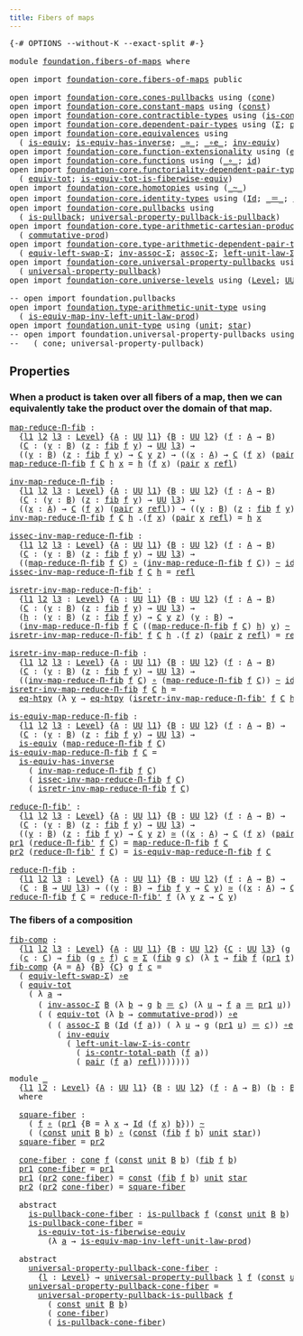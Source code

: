 ```yaml
---
title: Fibers of maps
---
```


<pre class="Agda"><a id="40" class="Symbol">{-#</a> <a id="44" class="Keyword">OPTIONS</a> <a id="52" class="Pragma">--without-K</a> <a id="64" class="Pragma">--exact-split</a> <a id="78" class="Symbol">#-}</a>

<a id="83" class="Keyword">module</a> <a id="90" href="foundation.fibers-of-maps.html" class="Module">foundation.fibers-of-maps</a> <a id="116" class="Keyword">where</a>

<a id="123" class="Keyword">open</a> <a id="128" class="Keyword">import</a> <a id="135" href="foundation-core.fibers-of-maps.html" class="Module">foundation-core.fibers-of-maps</a> <a id="166" class="Keyword">public</a>

<a id="174" class="Keyword">open</a> <a id="179" class="Keyword">import</a> <a id="186" href="foundation-core.cones-pullbacks.html" class="Module">foundation-core.cones-pullbacks</a> <a id="218" class="Keyword">using</a> <a id="224" class="Symbol">(</a><a id="225" href="foundation-core.cones-pullbacks.html#1379" class="Function">cone</a><a id="229" class="Symbol">)</a>
<a id="231" class="Keyword">open</a> <a id="236" class="Keyword">import</a> <a id="243" href="foundation-core.constant-maps.html" class="Module">foundation-core.constant-maps</a> <a id="273" class="Keyword">using</a> <a id="279" class="Symbol">(</a><a id="280" href="foundation-core.constant-maps.html#216" class="Function">const</a><a id="285" class="Symbol">)</a>
<a id="287" class="Keyword">open</a> <a id="292" class="Keyword">import</a> <a id="299" href="foundation-core.contractible-types.html" class="Module">foundation-core.contractible-types</a> <a id="334" class="Keyword">using</a> <a id="340" class="Symbol">(</a><a id="341" href="foundation-core.contractible-types.html#2046" class="Function">is-contr-total-path</a><a id="360" class="Symbol">)</a>
<a id="362" class="Keyword">open</a> <a id="367" class="Keyword">import</a> <a id="374" href="foundation-core.dependent-pair-types.html" class="Module">foundation-core.dependent-pair-types</a> <a id="411" class="Keyword">using</a> <a id="417" class="Symbol">(</a><a id="418" href="foundation-core.dependent-pair-types.html#515" class="Record">Σ</a><a id="419" class="Symbol">;</a> <a id="421" href="foundation-core.dependent-pair-types.html#588" class="InductiveConstructor">pair</a><a id="425" class="Symbol">;</a> <a id="427" href="foundation-core.dependent-pair-types.html#605" class="Field">pr1</a><a id="430" class="Symbol">;</a> <a id="432" href="foundation-core.dependent-pair-types.html#617" class="Field">pr2</a><a id="435" class="Symbol">)</a>
<a id="437" class="Keyword">open</a> <a id="442" class="Keyword">import</a> <a id="449" href="foundation-core.equivalences.html" class="Module">foundation-core.equivalences</a> <a id="478" class="Keyword">using</a>
  <a id="486" class="Symbol">(</a> <a id="488" href="foundation-core.equivalences.html#1556" class="Function">is-equiv</a><a id="496" class="Symbol">;</a> <a id="498" href="foundation-core.equivalences.html#3013" class="Function">is-equiv-has-inverse</a><a id="518" class="Symbol">;</a> <a id="520" href="foundation-core.equivalences.html#1621" class="Function Operator">_≃_</a><a id="523" class="Symbol">;</a> <a id="525" href="foundation-core.equivalences.html#7869" class="Function Operator">_∘e_</a><a id="529" class="Symbol">;</a> <a id="531" href="foundation-core.equivalences.html#5721" class="Function">inv-equiv</a><a id="540" class="Symbol">)</a>
<a id="542" class="Keyword">open</a> <a id="547" class="Keyword">import</a> <a id="554" href="foundation-core.function-extensionality.html" class="Module">foundation-core.function-extensionality</a> <a id="594" class="Keyword">using</a> <a id="600" class="Symbol">(</a><a id="601" href="foundation-core.function-extensionality.html#1463" class="Function">eq-htpy</a><a id="608" class="Symbol">)</a>
<a id="610" class="Keyword">open</a> <a id="615" class="Keyword">import</a> <a id="622" href="foundation-core.functions.html" class="Module">foundation-core.functions</a> <a id="648" class="Keyword">using</a> <a id="654" class="Symbol">(</a><a id="655" href="foundation-core.functions.html#420" class="Function Operator">_∘_</a><a id="658" class="Symbol">;</a> <a id="660" href="foundation-core.functions.html#322" class="Function">id</a><a id="662" class="Symbol">)</a>
<a id="664" class="Keyword">open</a> <a id="669" class="Keyword">import</a> <a id="676" href="foundation-core.functoriality-dependent-pair-types.html" class="Module">foundation-core.functoriality-dependent-pair-types</a> <a id="727" class="Keyword">using</a>
  <a id="735" class="Symbol">(</a> <a id="737" href="foundation-core.functoriality-dependent-pair-types.html#6817" class="Function">equiv-tot</a><a id="746" class="Symbol">;</a> <a id="748" href="foundation-core.functoriality-dependent-pair-types.html#5882" class="Function">is-equiv-tot-is-fiberwise-equiv</a><a id="779" class="Symbol">)</a>
<a id="781" class="Keyword">open</a> <a id="786" class="Keyword">import</a> <a id="793" href="foundation-core.homotopies.html" class="Module">foundation-core.homotopies</a> <a id="820" class="Keyword">using</a> <a id="826" class="Symbol">(</a><a id="827" href="foundation-core.homotopies.html#627" class="Function Operator">_~_</a><a id="830" class="Symbol">)</a>
<a id="832" class="Keyword">open</a> <a id="837" class="Keyword">import</a> <a id="844" href="foundation-core.identity-types.html" class="Module">foundation-core.identity-types</a> <a id="875" class="Keyword">using</a> <a id="881" class="Symbol">(</a><a id="882" href="foundation-core.identity-types.html#1767" class="Datatype">Id</a><a id="884" class="Symbol">;</a> <a id="886" href="foundation-core.identity-types.html#1865" class="Function Operator">_＝_</a><a id="889" class="Symbol">;</a> <a id="891" href="foundation-core.identity-types.html#1820" class="InductiveConstructor">refl</a><a id="895" class="Symbol">)</a>
<a id="897" class="Keyword">open</a> <a id="902" class="Keyword">import</a> <a id="909" href="foundation-core.pullbacks.html" class="Module">foundation-core.pullbacks</a> <a id="935" class="Keyword">using</a>
  <a id="943" class="Symbol">(</a> <a id="945" href="foundation-core.pullbacks.html#2975" class="Function">is-pullback</a><a id="956" class="Symbol">;</a> <a id="958" href="foundation-core.pullbacks.html#7363" class="Function">universal-property-pullback-is-pullback</a><a id="997" class="Symbol">)</a>
<a id="999" class="Keyword">open</a> <a id="1004" class="Keyword">import</a> <a id="1011" href="foundation-core.type-arithmetic-cartesian-product-types.html" class="Module">foundation-core.type-arithmetic-cartesian-product-types</a> <a id="1067" class="Keyword">using</a>
  <a id="1075" class="Symbol">(</a> <a id="1077" href="foundation-core.type-arithmetic-cartesian-product-types.html#2063" class="Function">commutative-prod</a><a id="1093" class="Symbol">)</a>
<a id="1095" class="Keyword">open</a> <a id="1100" class="Keyword">import</a> <a id="1107" href="foundation-core.type-arithmetic-dependent-pair-types.html" class="Module">foundation-core.type-arithmetic-dependent-pair-types</a> <a id="1160" class="Keyword">using</a>
  <a id="1168" class="Symbol">(</a> <a id="1170" href="foundation-core.type-arithmetic-dependent-pair-types.html#10103" class="Function">equiv-left-swap-Σ</a><a id="1187" class="Symbol">;</a> <a id="1189" href="foundation-core.type-arithmetic-dependent-pair-types.html#5808" class="Function">inv-assoc-Σ</a><a id="1200" class="Symbol">;</a> <a id="1202" href="foundation-core.type-arithmetic-dependent-pair-types.html#5675" class="Function">assoc-Σ</a><a id="1209" class="Symbol">;</a> <a id="1211" href="foundation-core.type-arithmetic-dependent-pair-types.html#3090" class="Function">left-unit-law-Σ-is-contr</a><a id="1235" class="Symbol">)</a>
<a id="1237" class="Keyword">open</a> <a id="1242" class="Keyword">import</a> <a id="1249" href="foundation-core.universal-property-pullbacks.html" class="Module">foundation-core.universal-property-pullbacks</a> <a id="1294" class="Keyword">using</a>
  <a id="1302" class="Symbol">(</a> <a id="1304" href="foundation-core.universal-property-pullbacks.html#687" class="Function">universal-property-pullback</a><a id="1331" class="Symbol">)</a>
<a id="1333" class="Keyword">open</a> <a id="1338" class="Keyword">import</a> <a id="1345" href="foundation-core.universe-levels.html" class="Module">foundation-core.universe-levels</a> <a id="1377" class="Keyword">using</a> <a id="1383" class="Symbol">(</a><a id="1384" href="Agda.Primitive.html#597" class="Postulate">Level</a><a id="1389" class="Symbol">;</a> <a id="1391" href="foundation-core.universe-levels.html#235" class="Primitive">UU</a><a id="1393" class="Symbol">)</a>

<a id="1396" class="Comment">-- open import foundation.pullbacks</a>
<a id="1432" class="Keyword">open</a> <a id="1437" class="Keyword">import</a> <a id="1444" href="foundation.type-arithmetic-unit-type.html" class="Module">foundation.type-arithmetic-unit-type</a> <a id="1481" class="Keyword">using</a>
  <a id="1489" class="Symbol">(</a> <a id="1491" href="foundation.type-arithmetic-unit-type.html#3089" class="Function">is-equiv-map-inv-left-unit-law-prod</a><a id="1526" class="Symbol">)</a>
<a id="1528" class="Keyword">open</a> <a id="1533" class="Keyword">import</a> <a id="1540" href="foundation.unit-type.html" class="Module">foundation.unit-type</a> <a id="1561" class="Keyword">using</a> <a id="1567" class="Symbol">(</a><a id="1568" href="foundation.unit-type.html#1084" class="Datatype">unit</a><a id="1572" class="Symbol">;</a> <a id="1574" href="foundation.unit-type.html#1108" class="InductiveConstructor">star</a><a id="1578" class="Symbol">)</a>
<a id="1580" class="Comment">-- open import foundation.universal-property-pullbacks using</a>
<a id="1641" class="Comment">--   ( cone; universal-property-pullback)</a>
</pre>
## Properties

### When a product is taken over all fibers of a map, then we can equivalently take the product over the domain of that map.

<pre class="Agda"><a id="map-reduce-Π-fib"></a><a id="1837" href="foundation.fibers-of-maps.html#1837" class="Function">map-reduce-Π-fib</a> <a id="1854" class="Symbol">:</a>
  <a id="1858" class="Symbol">{</a><a id="1859" href="foundation.fibers-of-maps.html#1859" class="Bound">l1</a> <a id="1862" href="foundation.fibers-of-maps.html#1862" class="Bound">l2</a> <a id="1865" href="foundation.fibers-of-maps.html#1865" class="Bound">l3</a> <a id="1868" class="Symbol">:</a> <a id="1870" href="Agda.Primitive.html#597" class="Postulate">Level</a><a id="1875" class="Symbol">}</a> <a id="1877" class="Symbol">{</a><a id="1878" href="foundation.fibers-of-maps.html#1878" class="Bound">A</a> <a id="1880" class="Symbol">:</a> <a id="1882" href="foundation-core.universe-levels.html#235" class="Primitive">UU</a> <a id="1885" href="foundation.fibers-of-maps.html#1859" class="Bound">l1</a><a id="1887" class="Symbol">}</a> <a id="1889" class="Symbol">{</a><a id="1890" href="foundation.fibers-of-maps.html#1890" class="Bound">B</a> <a id="1892" class="Symbol">:</a> <a id="1894" href="foundation-core.universe-levels.html#235" class="Primitive">UU</a> <a id="1897" href="foundation.fibers-of-maps.html#1862" class="Bound">l2</a><a id="1899" class="Symbol">}</a> <a id="1901" class="Symbol">(</a><a id="1902" href="foundation.fibers-of-maps.html#1902" class="Bound">f</a> <a id="1904" class="Symbol">:</a> <a id="1906" href="foundation.fibers-of-maps.html#1878" class="Bound">A</a> <a id="1908" class="Symbol">→</a> <a id="1910" href="foundation.fibers-of-maps.html#1890" class="Bound">B</a><a id="1911" class="Symbol">)</a>
  <a id="1915" class="Symbol">(</a><a id="1916" href="foundation.fibers-of-maps.html#1916" class="Bound">C</a> <a id="1918" class="Symbol">:</a> <a id="1920" class="Symbol">(</a><a id="1921" href="foundation.fibers-of-maps.html#1921" class="Bound">y</a> <a id="1923" class="Symbol">:</a> <a id="1925" href="foundation.fibers-of-maps.html#1890" class="Bound">B</a><a id="1926" class="Symbol">)</a> <a id="1928" class="Symbol">(</a><a id="1929" href="foundation.fibers-of-maps.html#1929" class="Bound">z</a> <a id="1931" class="Symbol">:</a> <a id="1933" href="foundation-core.fibers-of-maps.html#942" class="Function">fib</a> <a id="1937" href="foundation.fibers-of-maps.html#1902" class="Bound">f</a> <a id="1939" href="foundation.fibers-of-maps.html#1921" class="Bound">y</a><a id="1940" class="Symbol">)</a> <a id="1942" class="Symbol">→</a> <a id="1944" href="foundation-core.universe-levels.html#235" class="Primitive">UU</a> <a id="1947" href="foundation.fibers-of-maps.html#1865" class="Bound">l3</a><a id="1949" class="Symbol">)</a> <a id="1951" class="Symbol">→</a>
  <a id="1955" class="Symbol">((</a><a id="1957" href="foundation.fibers-of-maps.html#1957" class="Bound">y</a> <a id="1959" class="Symbol">:</a> <a id="1961" href="foundation.fibers-of-maps.html#1890" class="Bound">B</a><a id="1962" class="Symbol">)</a> <a id="1964" class="Symbol">(</a><a id="1965" href="foundation.fibers-of-maps.html#1965" class="Bound">z</a> <a id="1967" class="Symbol">:</a> <a id="1969" href="foundation-core.fibers-of-maps.html#942" class="Function">fib</a> <a id="1973" href="foundation.fibers-of-maps.html#1902" class="Bound">f</a> <a id="1975" href="foundation.fibers-of-maps.html#1957" class="Bound">y</a><a id="1976" class="Symbol">)</a> <a id="1978" class="Symbol">→</a> <a id="1980" href="foundation.fibers-of-maps.html#1916" class="Bound">C</a> <a id="1982" href="foundation.fibers-of-maps.html#1957" class="Bound">y</a> <a id="1984" href="foundation.fibers-of-maps.html#1965" class="Bound">z</a><a id="1985" class="Symbol">)</a> <a id="1987" class="Symbol">→</a> <a id="1989" class="Symbol">((</a><a id="1991" href="foundation.fibers-of-maps.html#1991" class="Bound">x</a> <a id="1993" class="Symbol">:</a> <a id="1995" href="foundation.fibers-of-maps.html#1878" class="Bound">A</a><a id="1996" class="Symbol">)</a> <a id="1998" class="Symbol">→</a> <a id="2000" href="foundation.fibers-of-maps.html#1916" class="Bound">C</a> <a id="2002" class="Symbol">(</a><a id="2003" href="foundation.fibers-of-maps.html#1902" class="Bound">f</a> <a id="2005" href="foundation.fibers-of-maps.html#1991" class="Bound">x</a><a id="2006" class="Symbol">)</a> <a id="2008" class="Symbol">(</a><a id="2009" href="foundation-core.dependent-pair-types.html#588" class="InductiveConstructor">pair</a> <a id="2014" href="foundation.fibers-of-maps.html#1991" class="Bound">x</a> <a id="2016" href="foundation-core.identity-types.html#1820" class="InductiveConstructor">refl</a><a id="2020" class="Symbol">))</a>
<a id="2023" href="foundation.fibers-of-maps.html#1837" class="Function">map-reduce-Π-fib</a> <a id="2040" href="foundation.fibers-of-maps.html#2040" class="Bound">f</a> <a id="2042" href="foundation.fibers-of-maps.html#2042" class="Bound">C</a> <a id="2044" href="foundation.fibers-of-maps.html#2044" class="Bound">h</a> <a id="2046" href="foundation.fibers-of-maps.html#2046" class="Bound">x</a> <a id="2048" class="Symbol">=</a> <a id="2050" href="foundation.fibers-of-maps.html#2044" class="Bound">h</a> <a id="2052" class="Symbol">(</a><a id="2053" href="foundation.fibers-of-maps.html#2040" class="Bound">f</a> <a id="2055" href="foundation.fibers-of-maps.html#2046" class="Bound">x</a><a id="2056" class="Symbol">)</a> <a id="2058" class="Symbol">(</a><a id="2059" href="foundation-core.dependent-pair-types.html#588" class="InductiveConstructor">pair</a> <a id="2064" href="foundation.fibers-of-maps.html#2046" class="Bound">x</a> <a id="2066" href="foundation-core.identity-types.html#1820" class="InductiveConstructor">refl</a><a id="2070" class="Symbol">)</a>

<a id="inv-map-reduce-Π-fib"></a><a id="2073" href="foundation.fibers-of-maps.html#2073" class="Function">inv-map-reduce-Π-fib</a> <a id="2094" class="Symbol">:</a>
  <a id="2098" class="Symbol">{</a><a id="2099" href="foundation.fibers-of-maps.html#2099" class="Bound">l1</a> <a id="2102" href="foundation.fibers-of-maps.html#2102" class="Bound">l2</a> <a id="2105" href="foundation.fibers-of-maps.html#2105" class="Bound">l3</a> <a id="2108" class="Symbol">:</a> <a id="2110" href="Agda.Primitive.html#597" class="Postulate">Level</a><a id="2115" class="Symbol">}</a> <a id="2117" class="Symbol">{</a><a id="2118" href="foundation.fibers-of-maps.html#2118" class="Bound">A</a> <a id="2120" class="Symbol">:</a> <a id="2122" href="foundation-core.universe-levels.html#235" class="Primitive">UU</a> <a id="2125" href="foundation.fibers-of-maps.html#2099" class="Bound">l1</a><a id="2127" class="Symbol">}</a> <a id="2129" class="Symbol">{</a><a id="2130" href="foundation.fibers-of-maps.html#2130" class="Bound">B</a> <a id="2132" class="Symbol">:</a> <a id="2134" href="foundation-core.universe-levels.html#235" class="Primitive">UU</a> <a id="2137" href="foundation.fibers-of-maps.html#2102" class="Bound">l2</a><a id="2139" class="Symbol">}</a> <a id="2141" class="Symbol">(</a><a id="2142" href="foundation.fibers-of-maps.html#2142" class="Bound">f</a> <a id="2144" class="Symbol">:</a> <a id="2146" href="foundation.fibers-of-maps.html#2118" class="Bound">A</a> <a id="2148" class="Symbol">→</a> <a id="2150" href="foundation.fibers-of-maps.html#2130" class="Bound">B</a><a id="2151" class="Symbol">)</a>
  <a id="2155" class="Symbol">(</a><a id="2156" href="foundation.fibers-of-maps.html#2156" class="Bound">C</a> <a id="2158" class="Symbol">:</a> <a id="2160" class="Symbol">(</a><a id="2161" href="foundation.fibers-of-maps.html#2161" class="Bound">y</a> <a id="2163" class="Symbol">:</a> <a id="2165" href="foundation.fibers-of-maps.html#2130" class="Bound">B</a><a id="2166" class="Symbol">)</a> <a id="2168" class="Symbol">(</a><a id="2169" href="foundation.fibers-of-maps.html#2169" class="Bound">z</a> <a id="2171" class="Symbol">:</a> <a id="2173" href="foundation-core.fibers-of-maps.html#942" class="Function">fib</a> <a id="2177" href="foundation.fibers-of-maps.html#2142" class="Bound">f</a> <a id="2179" href="foundation.fibers-of-maps.html#2161" class="Bound">y</a><a id="2180" class="Symbol">)</a> <a id="2182" class="Symbol">→</a> <a id="2184" href="foundation-core.universe-levels.html#235" class="Primitive">UU</a> <a id="2187" href="foundation.fibers-of-maps.html#2105" class="Bound">l3</a><a id="2189" class="Symbol">)</a> <a id="2191" class="Symbol">→</a>
  <a id="2195" class="Symbol">((</a><a id="2197" href="foundation.fibers-of-maps.html#2197" class="Bound">x</a> <a id="2199" class="Symbol">:</a> <a id="2201" href="foundation.fibers-of-maps.html#2118" class="Bound">A</a><a id="2202" class="Symbol">)</a> <a id="2204" class="Symbol">→</a> <a id="2206" href="foundation.fibers-of-maps.html#2156" class="Bound">C</a> <a id="2208" class="Symbol">(</a><a id="2209" href="foundation.fibers-of-maps.html#2142" class="Bound">f</a> <a id="2211" href="foundation.fibers-of-maps.html#2197" class="Bound">x</a><a id="2212" class="Symbol">)</a> <a id="2214" class="Symbol">(</a><a id="2215" href="foundation-core.dependent-pair-types.html#588" class="InductiveConstructor">pair</a> <a id="2220" href="foundation.fibers-of-maps.html#2197" class="Bound">x</a> <a id="2222" href="foundation-core.identity-types.html#1820" class="InductiveConstructor">refl</a><a id="2226" class="Symbol">))</a> <a id="2229" class="Symbol">→</a> <a id="2231" class="Symbol">((</a><a id="2233" href="foundation.fibers-of-maps.html#2233" class="Bound">y</a> <a id="2235" class="Symbol">:</a> <a id="2237" href="foundation.fibers-of-maps.html#2130" class="Bound">B</a><a id="2238" class="Symbol">)</a> <a id="2240" class="Symbol">(</a><a id="2241" href="foundation.fibers-of-maps.html#2241" class="Bound">z</a> <a id="2243" class="Symbol">:</a> <a id="2245" href="foundation-core.fibers-of-maps.html#942" class="Function">fib</a> <a id="2249" href="foundation.fibers-of-maps.html#2142" class="Bound">f</a> <a id="2251" href="foundation.fibers-of-maps.html#2233" class="Bound">y</a><a id="2252" class="Symbol">)</a> <a id="2254" class="Symbol">→</a> <a id="2256" href="foundation.fibers-of-maps.html#2156" class="Bound">C</a> <a id="2258" href="foundation.fibers-of-maps.html#2233" class="Bound">y</a> <a id="2260" href="foundation.fibers-of-maps.html#2241" class="Bound">z</a><a id="2261" class="Symbol">)</a>
<a id="2263" href="foundation.fibers-of-maps.html#2073" class="Function">inv-map-reduce-Π-fib</a> <a id="2284" href="foundation.fibers-of-maps.html#2284" class="Bound">f</a> <a id="2286" href="foundation.fibers-of-maps.html#2286" class="Bound">C</a> <a id="2288" href="foundation.fibers-of-maps.html#2288" class="Bound">h</a> <a id="2290" class="DottedPattern Symbol">.(</a><a id="2292" href="foundation.fibers-of-maps.html#2284" class="DottedPattern Bound">f</a> <a id="2294" href="foundation.fibers-of-maps.html#2303" class="DottedPattern Bound">x</a><a id="2295" class="DottedPattern Symbol">)</a> <a id="2297" class="Symbol">(</a><a id="2298" href="foundation-core.dependent-pair-types.html#588" class="InductiveConstructor">pair</a> <a id="2303" href="foundation.fibers-of-maps.html#2303" class="Bound">x</a> <a id="2305" href="foundation-core.identity-types.html#1820" class="InductiveConstructor">refl</a><a id="2309" class="Symbol">)</a> <a id="2311" class="Symbol">=</a> <a id="2313" href="foundation.fibers-of-maps.html#2288" class="Bound">h</a> <a id="2315" href="foundation.fibers-of-maps.html#2303" class="Bound">x</a>

<a id="issec-inv-map-reduce-Π-fib"></a><a id="2318" href="foundation.fibers-of-maps.html#2318" class="Function">issec-inv-map-reduce-Π-fib</a> <a id="2345" class="Symbol">:</a>
  <a id="2349" class="Symbol">{</a><a id="2350" href="foundation.fibers-of-maps.html#2350" class="Bound">l1</a> <a id="2353" href="foundation.fibers-of-maps.html#2353" class="Bound">l2</a> <a id="2356" href="foundation.fibers-of-maps.html#2356" class="Bound">l3</a> <a id="2359" class="Symbol">:</a> <a id="2361" href="Agda.Primitive.html#597" class="Postulate">Level</a><a id="2366" class="Symbol">}</a> <a id="2368" class="Symbol">{</a><a id="2369" href="foundation.fibers-of-maps.html#2369" class="Bound">A</a> <a id="2371" class="Symbol">:</a> <a id="2373" href="foundation-core.universe-levels.html#235" class="Primitive">UU</a> <a id="2376" href="foundation.fibers-of-maps.html#2350" class="Bound">l1</a><a id="2378" class="Symbol">}</a> <a id="2380" class="Symbol">{</a><a id="2381" href="foundation.fibers-of-maps.html#2381" class="Bound">B</a> <a id="2383" class="Symbol">:</a> <a id="2385" href="foundation-core.universe-levels.html#235" class="Primitive">UU</a> <a id="2388" href="foundation.fibers-of-maps.html#2353" class="Bound">l2</a><a id="2390" class="Symbol">}</a> <a id="2392" class="Symbol">(</a><a id="2393" href="foundation.fibers-of-maps.html#2393" class="Bound">f</a> <a id="2395" class="Symbol">:</a> <a id="2397" href="foundation.fibers-of-maps.html#2369" class="Bound">A</a> <a id="2399" class="Symbol">→</a> <a id="2401" href="foundation.fibers-of-maps.html#2381" class="Bound">B</a><a id="2402" class="Symbol">)</a>
  <a id="2406" class="Symbol">(</a><a id="2407" href="foundation.fibers-of-maps.html#2407" class="Bound">C</a> <a id="2409" class="Symbol">:</a> <a id="2411" class="Symbol">(</a><a id="2412" href="foundation.fibers-of-maps.html#2412" class="Bound">y</a> <a id="2414" class="Symbol">:</a> <a id="2416" href="foundation.fibers-of-maps.html#2381" class="Bound">B</a><a id="2417" class="Symbol">)</a> <a id="2419" class="Symbol">(</a><a id="2420" href="foundation.fibers-of-maps.html#2420" class="Bound">z</a> <a id="2422" class="Symbol">:</a> <a id="2424" href="foundation-core.fibers-of-maps.html#942" class="Function">fib</a> <a id="2428" href="foundation.fibers-of-maps.html#2393" class="Bound">f</a> <a id="2430" href="foundation.fibers-of-maps.html#2412" class="Bound">y</a><a id="2431" class="Symbol">)</a> <a id="2433" class="Symbol">→</a> <a id="2435" href="foundation-core.universe-levels.html#235" class="Primitive">UU</a> <a id="2438" href="foundation.fibers-of-maps.html#2356" class="Bound">l3</a><a id="2440" class="Symbol">)</a> <a id="2442" class="Symbol">→</a>
  <a id="2446" class="Symbol">((</a><a id="2448" href="foundation.fibers-of-maps.html#1837" class="Function">map-reduce-Π-fib</a> <a id="2465" href="foundation.fibers-of-maps.html#2393" class="Bound">f</a> <a id="2467" href="foundation.fibers-of-maps.html#2407" class="Bound">C</a><a id="2468" class="Symbol">)</a> <a id="2470" href="foundation-core.functions.html#420" class="Function Operator">∘</a> <a id="2472" class="Symbol">(</a><a id="2473" href="foundation.fibers-of-maps.html#2073" class="Function">inv-map-reduce-Π-fib</a> <a id="2494" href="foundation.fibers-of-maps.html#2393" class="Bound">f</a> <a id="2496" href="foundation.fibers-of-maps.html#2407" class="Bound">C</a><a id="2497" class="Symbol">))</a> <a id="2500" href="foundation-core.homotopies.html#627" class="Function Operator">~</a> <a id="2502" href="foundation-core.functions.html#322" class="Function">id</a>
<a id="2505" href="foundation.fibers-of-maps.html#2318" class="Function">issec-inv-map-reduce-Π-fib</a> <a id="2532" href="foundation.fibers-of-maps.html#2532" class="Bound">f</a> <a id="2534" href="foundation.fibers-of-maps.html#2534" class="Bound">C</a> <a id="2536" href="foundation.fibers-of-maps.html#2536" class="Bound">h</a> <a id="2538" class="Symbol">=</a> <a id="2540" href="foundation-core.identity-types.html#1820" class="InductiveConstructor">refl</a>

<a id="isretr-inv-map-reduce-Π-fib&#39;"></a><a id="2546" href="foundation.fibers-of-maps.html#2546" class="Function">isretr-inv-map-reduce-Π-fib&#39;</a> <a id="2575" class="Symbol">:</a>
  <a id="2579" class="Symbol">{</a><a id="2580" href="foundation.fibers-of-maps.html#2580" class="Bound">l1</a> <a id="2583" href="foundation.fibers-of-maps.html#2583" class="Bound">l2</a> <a id="2586" href="foundation.fibers-of-maps.html#2586" class="Bound">l3</a> <a id="2589" class="Symbol">:</a> <a id="2591" href="Agda.Primitive.html#597" class="Postulate">Level</a><a id="2596" class="Symbol">}</a> <a id="2598" class="Symbol">{</a><a id="2599" href="foundation.fibers-of-maps.html#2599" class="Bound">A</a> <a id="2601" class="Symbol">:</a> <a id="2603" href="foundation-core.universe-levels.html#235" class="Primitive">UU</a> <a id="2606" href="foundation.fibers-of-maps.html#2580" class="Bound">l1</a><a id="2608" class="Symbol">}</a> <a id="2610" class="Symbol">{</a><a id="2611" href="foundation.fibers-of-maps.html#2611" class="Bound">B</a> <a id="2613" class="Symbol">:</a> <a id="2615" href="foundation-core.universe-levels.html#235" class="Primitive">UU</a> <a id="2618" href="foundation.fibers-of-maps.html#2583" class="Bound">l2</a><a id="2620" class="Symbol">}</a> <a id="2622" class="Symbol">(</a><a id="2623" href="foundation.fibers-of-maps.html#2623" class="Bound">f</a> <a id="2625" class="Symbol">:</a> <a id="2627" href="foundation.fibers-of-maps.html#2599" class="Bound">A</a> <a id="2629" class="Symbol">→</a> <a id="2631" href="foundation.fibers-of-maps.html#2611" class="Bound">B</a><a id="2632" class="Symbol">)</a>
  <a id="2636" class="Symbol">(</a><a id="2637" href="foundation.fibers-of-maps.html#2637" class="Bound">C</a> <a id="2639" class="Symbol">:</a> <a id="2641" class="Symbol">(</a><a id="2642" href="foundation.fibers-of-maps.html#2642" class="Bound">y</a> <a id="2644" class="Symbol">:</a> <a id="2646" href="foundation.fibers-of-maps.html#2611" class="Bound">B</a><a id="2647" class="Symbol">)</a> <a id="2649" class="Symbol">(</a><a id="2650" href="foundation.fibers-of-maps.html#2650" class="Bound">z</a> <a id="2652" class="Symbol">:</a> <a id="2654" href="foundation-core.fibers-of-maps.html#942" class="Function">fib</a> <a id="2658" href="foundation.fibers-of-maps.html#2623" class="Bound">f</a> <a id="2660" href="foundation.fibers-of-maps.html#2642" class="Bound">y</a><a id="2661" class="Symbol">)</a> <a id="2663" class="Symbol">→</a> <a id="2665" href="foundation-core.universe-levels.html#235" class="Primitive">UU</a> <a id="2668" href="foundation.fibers-of-maps.html#2586" class="Bound">l3</a><a id="2670" class="Symbol">)</a> <a id="2672" class="Symbol">→</a>
  <a id="2676" class="Symbol">(</a><a id="2677" href="foundation.fibers-of-maps.html#2677" class="Bound">h</a> <a id="2679" class="Symbol">:</a> <a id="2681" class="Symbol">(</a><a id="2682" href="foundation.fibers-of-maps.html#2682" class="Bound">y</a> <a id="2684" class="Symbol">:</a> <a id="2686" href="foundation.fibers-of-maps.html#2611" class="Bound">B</a><a id="2687" class="Symbol">)</a> <a id="2689" class="Symbol">(</a><a id="2690" href="foundation.fibers-of-maps.html#2690" class="Bound">z</a> <a id="2692" class="Symbol">:</a> <a id="2694" href="foundation-core.fibers-of-maps.html#942" class="Function">fib</a> <a id="2698" href="foundation.fibers-of-maps.html#2623" class="Bound">f</a> <a id="2700" href="foundation.fibers-of-maps.html#2682" class="Bound">y</a><a id="2701" class="Symbol">)</a> <a id="2703" class="Symbol">→</a> <a id="2705" href="foundation.fibers-of-maps.html#2637" class="Bound">C</a> <a id="2707" href="foundation.fibers-of-maps.html#2682" class="Bound">y</a> <a id="2709" href="foundation.fibers-of-maps.html#2690" class="Bound">z</a><a id="2710" class="Symbol">)</a> <a id="2712" class="Symbol">(</a><a id="2713" href="foundation.fibers-of-maps.html#2713" class="Bound">y</a> <a id="2715" class="Symbol">:</a> <a id="2717" href="foundation.fibers-of-maps.html#2611" class="Bound">B</a><a id="2718" class="Symbol">)</a> <a id="2720" class="Symbol">→</a>
  <a id="2724" class="Symbol">(</a><a id="2725" href="foundation.fibers-of-maps.html#2073" class="Function">inv-map-reduce-Π-fib</a> <a id="2746" href="foundation.fibers-of-maps.html#2623" class="Bound">f</a> <a id="2748" href="foundation.fibers-of-maps.html#2637" class="Bound">C</a> <a id="2750" class="Symbol">((</a><a id="2752" href="foundation.fibers-of-maps.html#1837" class="Function">map-reduce-Π-fib</a> <a id="2769" href="foundation.fibers-of-maps.html#2623" class="Bound">f</a> <a id="2771" href="foundation.fibers-of-maps.html#2637" class="Bound">C</a><a id="2772" class="Symbol">)</a> <a id="2774" href="foundation.fibers-of-maps.html#2677" class="Bound">h</a><a id="2775" class="Symbol">)</a> <a id="2777" href="foundation.fibers-of-maps.html#2713" class="Bound">y</a><a id="2778" class="Symbol">)</a> <a id="2780" href="foundation-core.homotopies.html#627" class="Function Operator">~</a> <a id="2782" class="Symbol">(</a><a id="2783" href="foundation.fibers-of-maps.html#2677" class="Bound">h</a> <a id="2785" href="foundation.fibers-of-maps.html#2713" class="Bound">y</a><a id="2786" class="Symbol">)</a>
<a id="2788" href="foundation.fibers-of-maps.html#2546" class="Function">isretr-inv-map-reduce-Π-fib&#39;</a> <a id="2817" href="foundation.fibers-of-maps.html#2817" class="Bound">f</a> <a id="2819" href="foundation.fibers-of-maps.html#2819" class="Bound">C</a> <a id="2821" href="foundation.fibers-of-maps.html#2821" class="Bound">h</a> <a id="2823" class="DottedPattern Symbol">.(</a><a id="2825" href="foundation.fibers-of-maps.html#2817" class="DottedPattern Bound">f</a> <a id="2827" href="foundation.fibers-of-maps.html#2836" class="DottedPattern Bound">z</a><a id="2828" class="DottedPattern Symbol">)</a> <a id="2830" class="Symbol">(</a><a id="2831" href="foundation-core.dependent-pair-types.html#588" class="InductiveConstructor">pair</a> <a id="2836" href="foundation.fibers-of-maps.html#2836" class="Bound">z</a> <a id="2838" href="foundation-core.identity-types.html#1820" class="InductiveConstructor">refl</a><a id="2842" class="Symbol">)</a> <a id="2844" class="Symbol">=</a> <a id="2846" href="foundation-core.identity-types.html#1820" class="InductiveConstructor">refl</a>

<a id="isretr-inv-map-reduce-Π-fib"></a><a id="2852" href="foundation.fibers-of-maps.html#2852" class="Function">isretr-inv-map-reduce-Π-fib</a> <a id="2880" class="Symbol">:</a>
  <a id="2884" class="Symbol">{</a><a id="2885" href="foundation.fibers-of-maps.html#2885" class="Bound">l1</a> <a id="2888" href="foundation.fibers-of-maps.html#2888" class="Bound">l2</a> <a id="2891" href="foundation.fibers-of-maps.html#2891" class="Bound">l3</a> <a id="2894" class="Symbol">:</a> <a id="2896" href="Agda.Primitive.html#597" class="Postulate">Level</a><a id="2901" class="Symbol">}</a> <a id="2903" class="Symbol">{</a><a id="2904" href="foundation.fibers-of-maps.html#2904" class="Bound">A</a> <a id="2906" class="Symbol">:</a> <a id="2908" href="foundation-core.universe-levels.html#235" class="Primitive">UU</a> <a id="2911" href="foundation.fibers-of-maps.html#2885" class="Bound">l1</a><a id="2913" class="Symbol">}</a> <a id="2915" class="Symbol">{</a><a id="2916" href="foundation.fibers-of-maps.html#2916" class="Bound">B</a> <a id="2918" class="Symbol">:</a> <a id="2920" href="foundation-core.universe-levels.html#235" class="Primitive">UU</a> <a id="2923" href="foundation.fibers-of-maps.html#2888" class="Bound">l2</a><a id="2925" class="Symbol">}</a> <a id="2927" class="Symbol">(</a><a id="2928" href="foundation.fibers-of-maps.html#2928" class="Bound">f</a> <a id="2930" class="Symbol">:</a> <a id="2932" href="foundation.fibers-of-maps.html#2904" class="Bound">A</a> <a id="2934" class="Symbol">→</a> <a id="2936" href="foundation.fibers-of-maps.html#2916" class="Bound">B</a><a id="2937" class="Symbol">)</a>
  <a id="2941" class="Symbol">(</a><a id="2942" href="foundation.fibers-of-maps.html#2942" class="Bound">C</a> <a id="2944" class="Symbol">:</a> <a id="2946" class="Symbol">(</a><a id="2947" href="foundation.fibers-of-maps.html#2947" class="Bound">y</a> <a id="2949" class="Symbol">:</a> <a id="2951" href="foundation.fibers-of-maps.html#2916" class="Bound">B</a><a id="2952" class="Symbol">)</a> <a id="2954" class="Symbol">(</a><a id="2955" href="foundation.fibers-of-maps.html#2955" class="Bound">z</a> <a id="2957" class="Symbol">:</a> <a id="2959" href="foundation-core.fibers-of-maps.html#942" class="Function">fib</a> <a id="2963" href="foundation.fibers-of-maps.html#2928" class="Bound">f</a> <a id="2965" href="foundation.fibers-of-maps.html#2947" class="Bound">y</a><a id="2966" class="Symbol">)</a> <a id="2968" class="Symbol">→</a> <a id="2970" href="foundation-core.universe-levels.html#235" class="Primitive">UU</a> <a id="2973" href="foundation.fibers-of-maps.html#2891" class="Bound">l3</a><a id="2975" class="Symbol">)</a> <a id="2977" class="Symbol">→</a>
  <a id="2981" class="Symbol">((</a><a id="2983" href="foundation.fibers-of-maps.html#2073" class="Function">inv-map-reduce-Π-fib</a> <a id="3004" href="foundation.fibers-of-maps.html#2928" class="Bound">f</a> <a id="3006" href="foundation.fibers-of-maps.html#2942" class="Bound">C</a><a id="3007" class="Symbol">)</a> <a id="3009" href="foundation-core.functions.html#420" class="Function Operator">∘</a> <a id="3011" class="Symbol">(</a><a id="3012" href="foundation.fibers-of-maps.html#1837" class="Function">map-reduce-Π-fib</a> <a id="3029" href="foundation.fibers-of-maps.html#2928" class="Bound">f</a> <a id="3031" href="foundation.fibers-of-maps.html#2942" class="Bound">C</a><a id="3032" class="Symbol">))</a> <a id="3035" href="foundation-core.homotopies.html#627" class="Function Operator">~</a> <a id="3037" href="foundation-core.functions.html#322" class="Function">id</a>
<a id="3040" href="foundation.fibers-of-maps.html#2852" class="Function">isretr-inv-map-reduce-Π-fib</a> <a id="3068" href="foundation.fibers-of-maps.html#3068" class="Bound">f</a> <a id="3070" href="foundation.fibers-of-maps.html#3070" class="Bound">C</a> <a id="3072" href="foundation.fibers-of-maps.html#3072" class="Bound">h</a> <a id="3074" class="Symbol">=</a>
  <a id="3078" href="foundation-core.function-extensionality.html#1463" class="Function">eq-htpy</a> <a id="3086" class="Symbol">(λ</a> <a id="3089" href="foundation.fibers-of-maps.html#3089" class="Bound">y</a> <a id="3091" class="Symbol">→</a> <a id="3093" href="foundation-core.function-extensionality.html#1463" class="Function">eq-htpy</a> <a id="3101" class="Symbol">(</a><a id="3102" href="foundation.fibers-of-maps.html#2546" class="Function">isretr-inv-map-reduce-Π-fib&#39;</a> <a id="3131" href="foundation.fibers-of-maps.html#3068" class="Bound">f</a> <a id="3133" href="foundation.fibers-of-maps.html#3070" class="Bound">C</a> <a id="3135" href="foundation.fibers-of-maps.html#3072" class="Bound">h</a> <a id="3137" href="foundation.fibers-of-maps.html#3089" class="Bound">y</a><a id="3138" class="Symbol">))</a>

<a id="is-equiv-map-reduce-Π-fib"></a><a id="3142" href="foundation.fibers-of-maps.html#3142" class="Function">is-equiv-map-reduce-Π-fib</a> <a id="3168" class="Symbol">:</a>
  <a id="3172" class="Symbol">{</a><a id="3173" href="foundation.fibers-of-maps.html#3173" class="Bound">l1</a> <a id="3176" href="foundation.fibers-of-maps.html#3176" class="Bound">l2</a> <a id="3179" href="foundation.fibers-of-maps.html#3179" class="Bound">l3</a> <a id="3182" class="Symbol">:</a> <a id="3184" href="Agda.Primitive.html#597" class="Postulate">Level</a><a id="3189" class="Symbol">}</a> <a id="3191" class="Symbol">{</a><a id="3192" href="foundation.fibers-of-maps.html#3192" class="Bound">A</a> <a id="3194" class="Symbol">:</a> <a id="3196" href="foundation-core.universe-levels.html#235" class="Primitive">UU</a> <a id="3199" href="foundation.fibers-of-maps.html#3173" class="Bound">l1</a><a id="3201" class="Symbol">}</a> <a id="3203" class="Symbol">{</a><a id="3204" href="foundation.fibers-of-maps.html#3204" class="Bound">B</a> <a id="3206" class="Symbol">:</a> <a id="3208" href="foundation-core.universe-levels.html#235" class="Primitive">UU</a> <a id="3211" href="foundation.fibers-of-maps.html#3176" class="Bound">l2</a><a id="3213" class="Symbol">}</a> <a id="3215" class="Symbol">(</a><a id="3216" href="foundation.fibers-of-maps.html#3216" class="Bound">f</a> <a id="3218" class="Symbol">:</a> <a id="3220" href="foundation.fibers-of-maps.html#3192" class="Bound">A</a> <a id="3222" class="Symbol">→</a> <a id="3224" href="foundation.fibers-of-maps.html#3204" class="Bound">B</a><a id="3225" class="Symbol">)</a> <a id="3227" class="Symbol">→</a>
  <a id="3231" class="Symbol">(</a><a id="3232" href="foundation.fibers-of-maps.html#3232" class="Bound">C</a> <a id="3234" class="Symbol">:</a> <a id="3236" class="Symbol">(</a><a id="3237" href="foundation.fibers-of-maps.html#3237" class="Bound">y</a> <a id="3239" class="Symbol">:</a> <a id="3241" href="foundation.fibers-of-maps.html#3204" class="Bound">B</a><a id="3242" class="Symbol">)</a> <a id="3244" class="Symbol">(</a><a id="3245" href="foundation.fibers-of-maps.html#3245" class="Bound">z</a> <a id="3247" class="Symbol">:</a> <a id="3249" href="foundation-core.fibers-of-maps.html#942" class="Function">fib</a> <a id="3253" href="foundation.fibers-of-maps.html#3216" class="Bound">f</a> <a id="3255" href="foundation.fibers-of-maps.html#3237" class="Bound">y</a><a id="3256" class="Symbol">)</a> <a id="3258" class="Symbol">→</a> <a id="3260" href="foundation-core.universe-levels.html#235" class="Primitive">UU</a> <a id="3263" href="foundation.fibers-of-maps.html#3179" class="Bound">l3</a><a id="3265" class="Symbol">)</a> <a id="3267" class="Symbol">→</a>
  <a id="3271" href="foundation-core.equivalences.html#1556" class="Function">is-equiv</a> <a id="3280" class="Symbol">(</a><a id="3281" href="foundation.fibers-of-maps.html#1837" class="Function">map-reduce-Π-fib</a> <a id="3298" href="foundation.fibers-of-maps.html#3216" class="Bound">f</a> <a id="3300" href="foundation.fibers-of-maps.html#3232" class="Bound">C</a><a id="3301" class="Symbol">)</a>
<a id="3303" href="foundation.fibers-of-maps.html#3142" class="Function">is-equiv-map-reduce-Π-fib</a> <a id="3329" href="foundation.fibers-of-maps.html#3329" class="Bound">f</a> <a id="3331" href="foundation.fibers-of-maps.html#3331" class="Bound">C</a> <a id="3333" class="Symbol">=</a>
  <a id="3337" href="foundation-core.equivalences.html#3013" class="Function">is-equiv-has-inverse</a>
    <a id="3362" class="Symbol">(</a> <a id="3364" href="foundation.fibers-of-maps.html#2073" class="Function">inv-map-reduce-Π-fib</a> <a id="3385" href="foundation.fibers-of-maps.html#3329" class="Bound">f</a> <a id="3387" href="foundation.fibers-of-maps.html#3331" class="Bound">C</a><a id="3388" class="Symbol">)</a>
    <a id="3394" class="Symbol">(</a> <a id="3396" href="foundation.fibers-of-maps.html#2318" class="Function">issec-inv-map-reduce-Π-fib</a> <a id="3423" href="foundation.fibers-of-maps.html#3329" class="Bound">f</a> <a id="3425" href="foundation.fibers-of-maps.html#3331" class="Bound">C</a><a id="3426" class="Symbol">)</a>
    <a id="3432" class="Symbol">(</a> <a id="3434" href="foundation.fibers-of-maps.html#2852" class="Function">isretr-inv-map-reduce-Π-fib</a> <a id="3462" href="foundation.fibers-of-maps.html#3329" class="Bound">f</a> <a id="3464" href="foundation.fibers-of-maps.html#3331" class="Bound">C</a><a id="3465" class="Symbol">)</a>

<a id="reduce-Π-fib&#39;"></a><a id="3468" href="foundation.fibers-of-maps.html#3468" class="Function">reduce-Π-fib&#39;</a> <a id="3482" class="Symbol">:</a>
  <a id="3486" class="Symbol">{</a><a id="3487" href="foundation.fibers-of-maps.html#3487" class="Bound">l1</a> <a id="3490" href="foundation.fibers-of-maps.html#3490" class="Bound">l2</a> <a id="3493" href="foundation.fibers-of-maps.html#3493" class="Bound">l3</a> <a id="3496" class="Symbol">:</a> <a id="3498" href="Agda.Primitive.html#597" class="Postulate">Level</a><a id="3503" class="Symbol">}</a> <a id="3505" class="Symbol">{</a><a id="3506" href="foundation.fibers-of-maps.html#3506" class="Bound">A</a> <a id="3508" class="Symbol">:</a> <a id="3510" href="foundation-core.universe-levels.html#235" class="Primitive">UU</a> <a id="3513" href="foundation.fibers-of-maps.html#3487" class="Bound">l1</a><a id="3515" class="Symbol">}</a> <a id="3517" class="Symbol">{</a><a id="3518" href="foundation.fibers-of-maps.html#3518" class="Bound">B</a> <a id="3520" class="Symbol">:</a> <a id="3522" href="foundation-core.universe-levels.html#235" class="Primitive">UU</a> <a id="3525" href="foundation.fibers-of-maps.html#3490" class="Bound">l2</a><a id="3527" class="Symbol">}</a> <a id="3529" class="Symbol">(</a><a id="3530" href="foundation.fibers-of-maps.html#3530" class="Bound">f</a> <a id="3532" class="Symbol">:</a> <a id="3534" href="foundation.fibers-of-maps.html#3506" class="Bound">A</a> <a id="3536" class="Symbol">→</a> <a id="3538" href="foundation.fibers-of-maps.html#3518" class="Bound">B</a><a id="3539" class="Symbol">)</a> <a id="3541" class="Symbol">→</a>
  <a id="3545" class="Symbol">(</a><a id="3546" href="foundation.fibers-of-maps.html#3546" class="Bound">C</a> <a id="3548" class="Symbol">:</a> <a id="3550" class="Symbol">(</a><a id="3551" href="foundation.fibers-of-maps.html#3551" class="Bound">y</a> <a id="3553" class="Symbol">:</a> <a id="3555" href="foundation.fibers-of-maps.html#3518" class="Bound">B</a><a id="3556" class="Symbol">)</a> <a id="3558" class="Symbol">(</a><a id="3559" href="foundation.fibers-of-maps.html#3559" class="Bound">z</a> <a id="3561" class="Symbol">:</a> <a id="3563" href="foundation-core.fibers-of-maps.html#942" class="Function">fib</a> <a id="3567" href="foundation.fibers-of-maps.html#3530" class="Bound">f</a> <a id="3569" href="foundation.fibers-of-maps.html#3551" class="Bound">y</a><a id="3570" class="Symbol">)</a> <a id="3572" class="Symbol">→</a> <a id="3574" href="foundation-core.universe-levels.html#235" class="Primitive">UU</a> <a id="3577" href="foundation.fibers-of-maps.html#3493" class="Bound">l3</a><a id="3579" class="Symbol">)</a> <a id="3581" class="Symbol">→</a>
  <a id="3585" class="Symbol">((</a><a id="3587" href="foundation.fibers-of-maps.html#3587" class="Bound">y</a> <a id="3589" class="Symbol">:</a> <a id="3591" href="foundation.fibers-of-maps.html#3518" class="Bound">B</a><a id="3592" class="Symbol">)</a> <a id="3594" class="Symbol">(</a><a id="3595" href="foundation.fibers-of-maps.html#3595" class="Bound">z</a> <a id="3597" class="Symbol">:</a> <a id="3599" href="foundation-core.fibers-of-maps.html#942" class="Function">fib</a> <a id="3603" href="foundation.fibers-of-maps.html#3530" class="Bound">f</a> <a id="3605" href="foundation.fibers-of-maps.html#3587" class="Bound">y</a><a id="3606" class="Symbol">)</a> <a id="3608" class="Symbol">→</a> <a id="3610" href="foundation.fibers-of-maps.html#3546" class="Bound">C</a> <a id="3612" href="foundation.fibers-of-maps.html#3587" class="Bound">y</a> <a id="3614" href="foundation.fibers-of-maps.html#3595" class="Bound">z</a><a id="3615" class="Symbol">)</a> <a id="3617" href="foundation-core.equivalences.html#1621" class="Function Operator">≃</a> <a id="3619" class="Symbol">((</a><a id="3621" href="foundation.fibers-of-maps.html#3621" class="Bound">x</a> <a id="3623" class="Symbol">:</a> <a id="3625" href="foundation.fibers-of-maps.html#3506" class="Bound">A</a><a id="3626" class="Symbol">)</a> <a id="3628" class="Symbol">→</a> <a id="3630" href="foundation.fibers-of-maps.html#3546" class="Bound">C</a> <a id="3632" class="Symbol">(</a><a id="3633" href="foundation.fibers-of-maps.html#3530" class="Bound">f</a> <a id="3635" href="foundation.fibers-of-maps.html#3621" class="Bound">x</a><a id="3636" class="Symbol">)</a> <a id="3638" class="Symbol">(</a><a id="3639" href="foundation-core.dependent-pair-types.html#588" class="InductiveConstructor">pair</a> <a id="3644" href="foundation.fibers-of-maps.html#3621" class="Bound">x</a> <a id="3646" href="foundation-core.identity-types.html#1820" class="InductiveConstructor">refl</a><a id="3650" class="Symbol">))</a>
<a id="3653" href="foundation-core.dependent-pair-types.html#605" class="Field">pr1</a> <a id="3657" class="Symbol">(</a><a id="3658" href="foundation.fibers-of-maps.html#3468" class="Function">reduce-Π-fib&#39;</a> <a id="3672" href="foundation.fibers-of-maps.html#3672" class="Bound">f</a> <a id="3674" href="foundation.fibers-of-maps.html#3674" class="Bound">C</a><a id="3675" class="Symbol">)</a> <a id="3677" class="Symbol">=</a> <a id="3679" href="foundation.fibers-of-maps.html#1837" class="Function">map-reduce-Π-fib</a> <a id="3696" href="foundation.fibers-of-maps.html#3672" class="Bound">f</a> <a id="3698" href="foundation.fibers-of-maps.html#3674" class="Bound">C</a>
<a id="3700" href="foundation-core.dependent-pair-types.html#617" class="Field">pr2</a> <a id="3704" class="Symbol">(</a><a id="3705" href="foundation.fibers-of-maps.html#3468" class="Function">reduce-Π-fib&#39;</a> <a id="3719" href="foundation.fibers-of-maps.html#3719" class="Bound">f</a> <a id="3721" href="foundation.fibers-of-maps.html#3721" class="Bound">C</a><a id="3722" class="Symbol">)</a> <a id="3724" class="Symbol">=</a> <a id="3726" href="foundation.fibers-of-maps.html#3142" class="Function">is-equiv-map-reduce-Π-fib</a> <a id="3752" href="foundation.fibers-of-maps.html#3719" class="Bound">f</a> <a id="3754" href="foundation.fibers-of-maps.html#3721" class="Bound">C</a>

<a id="reduce-Π-fib"></a><a id="3757" href="foundation.fibers-of-maps.html#3757" class="Function">reduce-Π-fib</a> <a id="3770" class="Symbol">:</a>
  <a id="3774" class="Symbol">{</a><a id="3775" href="foundation.fibers-of-maps.html#3775" class="Bound">l1</a> <a id="3778" href="foundation.fibers-of-maps.html#3778" class="Bound">l2</a> <a id="3781" href="foundation.fibers-of-maps.html#3781" class="Bound">l3</a> <a id="3784" class="Symbol">:</a> <a id="3786" href="Agda.Primitive.html#597" class="Postulate">Level</a><a id="3791" class="Symbol">}</a> <a id="3793" class="Symbol">{</a><a id="3794" href="foundation.fibers-of-maps.html#3794" class="Bound">A</a> <a id="3796" class="Symbol">:</a> <a id="3798" href="foundation-core.universe-levels.html#235" class="Primitive">UU</a> <a id="3801" href="foundation.fibers-of-maps.html#3775" class="Bound">l1</a><a id="3803" class="Symbol">}</a> <a id="3805" class="Symbol">{</a><a id="3806" href="foundation.fibers-of-maps.html#3806" class="Bound">B</a> <a id="3808" class="Symbol">:</a> <a id="3810" href="foundation-core.universe-levels.html#235" class="Primitive">UU</a> <a id="3813" href="foundation.fibers-of-maps.html#3778" class="Bound">l2</a><a id="3815" class="Symbol">}</a> <a id="3817" class="Symbol">(</a><a id="3818" href="foundation.fibers-of-maps.html#3818" class="Bound">f</a> <a id="3820" class="Symbol">:</a> <a id="3822" href="foundation.fibers-of-maps.html#3794" class="Bound">A</a> <a id="3824" class="Symbol">→</a> <a id="3826" href="foundation.fibers-of-maps.html#3806" class="Bound">B</a><a id="3827" class="Symbol">)</a> <a id="3829" class="Symbol">→</a>
  <a id="3833" class="Symbol">(</a><a id="3834" href="foundation.fibers-of-maps.html#3834" class="Bound">C</a> <a id="3836" class="Symbol">:</a> <a id="3838" href="foundation.fibers-of-maps.html#3806" class="Bound">B</a> <a id="3840" class="Symbol">→</a> <a id="3842" href="foundation-core.universe-levels.html#235" class="Primitive">UU</a> <a id="3845" href="foundation.fibers-of-maps.html#3781" class="Bound">l3</a><a id="3847" class="Symbol">)</a> <a id="3849" class="Symbol">→</a> <a id="3851" class="Symbol">((</a><a id="3853" href="foundation.fibers-of-maps.html#3853" class="Bound">y</a> <a id="3855" class="Symbol">:</a> <a id="3857" href="foundation.fibers-of-maps.html#3806" class="Bound">B</a><a id="3858" class="Symbol">)</a> <a id="3860" class="Symbol">→</a> <a id="3862" href="foundation-core.fibers-of-maps.html#942" class="Function">fib</a> <a id="3866" href="foundation.fibers-of-maps.html#3818" class="Bound">f</a> <a id="3868" href="foundation.fibers-of-maps.html#3853" class="Bound">y</a> <a id="3870" class="Symbol">→</a> <a id="3872" href="foundation.fibers-of-maps.html#3834" class="Bound">C</a> <a id="3874" href="foundation.fibers-of-maps.html#3853" class="Bound">y</a><a id="3875" class="Symbol">)</a> <a id="3877" href="foundation-core.equivalences.html#1621" class="Function Operator">≃</a> <a id="3879" class="Symbol">((</a><a id="3881" href="foundation.fibers-of-maps.html#3881" class="Bound">x</a> <a id="3883" class="Symbol">:</a> <a id="3885" href="foundation.fibers-of-maps.html#3794" class="Bound">A</a><a id="3886" class="Symbol">)</a> <a id="3888" class="Symbol">→</a> <a id="3890" href="foundation.fibers-of-maps.html#3834" class="Bound">C</a> <a id="3892" class="Symbol">(</a><a id="3893" href="foundation.fibers-of-maps.html#3818" class="Bound">f</a> <a id="3895" href="foundation.fibers-of-maps.html#3881" class="Bound">x</a><a id="3896" class="Symbol">))</a>
<a id="3899" href="foundation.fibers-of-maps.html#3757" class="Function">reduce-Π-fib</a> <a id="3912" href="foundation.fibers-of-maps.html#3912" class="Bound">f</a> <a id="3914" href="foundation.fibers-of-maps.html#3914" class="Bound">C</a> <a id="3916" class="Symbol">=</a> <a id="3918" href="foundation.fibers-of-maps.html#3468" class="Function">reduce-Π-fib&#39;</a> <a id="3932" href="foundation.fibers-of-maps.html#3912" class="Bound">f</a> <a id="3934" class="Symbol">(λ</a> <a id="3937" href="foundation.fibers-of-maps.html#3937" class="Bound">y</a> <a id="3939" href="foundation.fibers-of-maps.html#3939" class="Bound">z</a> <a id="3941" class="Symbol">→</a> <a id="3943" href="foundation.fibers-of-maps.html#3914" class="Bound">C</a> <a id="3945" href="foundation.fibers-of-maps.html#3937" class="Bound">y</a><a id="3946" class="Symbol">)</a>
</pre>
### The fibers of a composition

<pre class="Agda"><a id="fib-comp"></a><a id="3994" href="foundation.fibers-of-maps.html#3994" class="Function">fib-comp</a> <a id="4003" class="Symbol">:</a>
  <a id="4007" class="Symbol">{</a><a id="4008" href="foundation.fibers-of-maps.html#4008" class="Bound">l1</a> <a id="4011" href="foundation.fibers-of-maps.html#4011" class="Bound">l2</a> <a id="4014" href="foundation.fibers-of-maps.html#4014" class="Bound">l3</a> <a id="4017" class="Symbol">:</a> <a id="4019" href="Agda.Primitive.html#597" class="Postulate">Level</a><a id="4024" class="Symbol">}</a> <a id="4026" class="Symbol">{</a><a id="4027" href="foundation.fibers-of-maps.html#4027" class="Bound">A</a> <a id="4029" class="Symbol">:</a> <a id="4031" href="foundation-core.universe-levels.html#235" class="Primitive">UU</a> <a id="4034" href="foundation.fibers-of-maps.html#4008" class="Bound">l1</a><a id="4036" class="Symbol">}</a> <a id="4038" class="Symbol">{</a><a id="4039" href="foundation.fibers-of-maps.html#4039" class="Bound">B</a> <a id="4041" class="Symbol">:</a> <a id="4043" href="foundation-core.universe-levels.html#235" class="Primitive">UU</a> <a id="4046" href="foundation.fibers-of-maps.html#4011" class="Bound">l2</a><a id="4048" class="Symbol">}</a> <a id="4050" class="Symbol">{</a><a id="4051" href="foundation.fibers-of-maps.html#4051" class="Bound">C</a> <a id="4053" class="Symbol">:</a> <a id="4055" href="foundation-core.universe-levels.html#235" class="Primitive">UU</a> <a id="4058" href="foundation.fibers-of-maps.html#4014" class="Bound">l3</a><a id="4060" class="Symbol">}</a> <a id="4062" class="Symbol">(</a><a id="4063" href="foundation.fibers-of-maps.html#4063" class="Bound">g</a> <a id="4065" class="Symbol">:</a> <a id="4067" href="foundation.fibers-of-maps.html#4039" class="Bound">B</a> <a id="4069" class="Symbol">→</a> <a id="4071" href="foundation.fibers-of-maps.html#4051" class="Bound">C</a><a id="4072" class="Symbol">)</a> <a id="4074" class="Symbol">(</a><a id="4075" href="foundation.fibers-of-maps.html#4075" class="Bound">f</a> <a id="4077" class="Symbol">:</a> <a id="4079" href="foundation.fibers-of-maps.html#4027" class="Bound">A</a> <a id="4081" class="Symbol">→</a> <a id="4083" href="foundation.fibers-of-maps.html#4039" class="Bound">B</a><a id="4084" class="Symbol">)</a>
  <a id="4088" class="Symbol">(</a><a id="4089" href="foundation.fibers-of-maps.html#4089" class="Bound">c</a> <a id="4091" class="Symbol">:</a> <a id="4093" href="foundation.fibers-of-maps.html#4051" class="Bound">C</a><a id="4094" class="Symbol">)</a> <a id="4096" class="Symbol">→</a> <a id="4098" href="foundation-core.fibers-of-maps.html#942" class="Function">fib</a> <a id="4102" class="Symbol">(</a><a id="4103" href="foundation.fibers-of-maps.html#4063" class="Bound">g</a> <a id="4105" href="foundation-core.functions.html#420" class="Function Operator">∘</a> <a id="4107" href="foundation.fibers-of-maps.html#4075" class="Bound">f</a><a id="4108" class="Symbol">)</a> <a id="4110" href="foundation.fibers-of-maps.html#4089" class="Bound">c</a> <a id="4112" href="foundation-core.equivalences.html#1621" class="Function Operator">≃</a> <a id="4114" href="foundation-core.dependent-pair-types.html#515" class="Record">Σ</a> <a id="4116" class="Symbol">(</a><a id="4117" href="foundation-core.fibers-of-maps.html#942" class="Function">fib</a> <a id="4121" href="foundation.fibers-of-maps.html#4063" class="Bound">g</a> <a id="4123" href="foundation.fibers-of-maps.html#4089" class="Bound">c</a><a id="4124" class="Symbol">)</a> <a id="4126" class="Symbol">(λ</a> <a id="4129" href="foundation.fibers-of-maps.html#4129" class="Bound">t</a> <a id="4131" class="Symbol">→</a> <a id="4133" href="foundation-core.fibers-of-maps.html#942" class="Function">fib</a> <a id="4137" href="foundation.fibers-of-maps.html#4075" class="Bound">f</a> <a id="4139" class="Symbol">(</a><a id="4140" href="foundation-core.dependent-pair-types.html#605" class="Field">pr1</a> <a id="4144" href="foundation.fibers-of-maps.html#4129" class="Bound">t</a><a id="4145" class="Symbol">))</a>
<a id="4148" href="foundation.fibers-of-maps.html#3994" class="Function">fib-comp</a> <a id="4157" class="Symbol">{</a><a id="4158" class="Argument">A</a> <a id="4160" class="Symbol">=</a> <a id="4162" href="foundation.fibers-of-maps.html#4162" class="Bound">A</a><a id="4163" class="Symbol">}</a> <a id="4165" class="Symbol">{</a><a id="4166" href="foundation.fibers-of-maps.html#4166" class="Bound">B</a><a id="4167" class="Symbol">}</a> <a id="4169" class="Symbol">{</a><a id="4170" href="foundation.fibers-of-maps.html#4170" class="Bound">C</a><a id="4171" class="Symbol">}</a> <a id="4173" href="foundation.fibers-of-maps.html#4173" class="Bound">g</a> <a id="4175" href="foundation.fibers-of-maps.html#4175" class="Bound">f</a> <a id="4177" href="foundation.fibers-of-maps.html#4177" class="Bound">c</a> <a id="4179" class="Symbol">=</a>
  <a id="4183" class="Symbol">(</a> <a id="4185" href="foundation-core.type-arithmetic-dependent-pair-types.html#10103" class="Function">equiv-left-swap-Σ</a><a id="4202" class="Symbol">)</a> <a id="4204" href="foundation-core.equivalences.html#7869" class="Function Operator">∘e</a>
  <a id="4209" class="Symbol">(</a> <a id="4211" href="foundation-core.functoriality-dependent-pair-types.html#6817" class="Function">equiv-tot</a>
    <a id="4225" class="Symbol">(</a> <a id="4227" class="Symbol">λ</a> <a id="4229" href="foundation.fibers-of-maps.html#4229" class="Bound">a</a> <a id="4231" class="Symbol">→</a>
      <a id="4239" class="Symbol">(</a> <a id="4241" href="foundation-core.type-arithmetic-dependent-pair-types.html#5808" class="Function">inv-assoc-Σ</a> <a id="4253" href="foundation.fibers-of-maps.html#4166" class="Bound">B</a> <a id="4255" class="Symbol">(λ</a> <a id="4258" href="foundation.fibers-of-maps.html#4258" class="Bound">b</a> <a id="4260" class="Symbol">→</a> <a id="4262" href="foundation.fibers-of-maps.html#4173" class="Bound">g</a> <a id="4264" href="foundation.fibers-of-maps.html#4258" class="Bound">b</a> <a id="4266" href="foundation-core.identity-types.html#1865" class="Function Operator">＝</a> <a id="4268" href="foundation.fibers-of-maps.html#4177" class="Bound">c</a><a id="4269" class="Symbol">)</a> <a id="4271" class="Symbol">(λ</a> <a id="4274" href="foundation.fibers-of-maps.html#4274" class="Bound">u</a> <a id="4276" class="Symbol">→</a> <a id="4278" href="foundation.fibers-of-maps.html#4175" class="Bound">f</a> <a id="4280" href="foundation.fibers-of-maps.html#4229" class="Bound">a</a> <a id="4282" href="foundation-core.identity-types.html#1865" class="Function Operator">＝</a> <a id="4284" href="foundation-core.dependent-pair-types.html#605" class="Field">pr1</a> <a id="4288" href="foundation.fibers-of-maps.html#4274" class="Bound">u</a><a id="4289" class="Symbol">))</a> <a id="4292" href="foundation-core.equivalences.html#7869" class="Function Operator">∘e</a>
      <a id="4301" class="Symbol">(</a> <a id="4303" class="Symbol">(</a> <a id="4305" href="foundation-core.functoriality-dependent-pair-types.html#6817" class="Function">equiv-tot</a> <a id="4315" class="Symbol">(λ</a> <a id="4318" href="foundation.fibers-of-maps.html#4318" class="Bound">b</a> <a id="4320" class="Symbol">→</a> <a id="4322" href="foundation-core.type-arithmetic-cartesian-product-types.html#2063" class="Function">commutative-prod</a><a id="4338" class="Symbol">))</a> <a id="4341" href="foundation-core.equivalences.html#7869" class="Function Operator">∘e</a>
        <a id="4352" class="Symbol">(</a> <a id="4354" class="Symbol">(</a> <a id="4356" href="foundation-core.type-arithmetic-dependent-pair-types.html#5675" class="Function">assoc-Σ</a> <a id="4364" href="foundation.fibers-of-maps.html#4166" class="Bound">B</a> <a id="4366" class="Symbol">(</a><a id="4367" href="foundation-core.identity-types.html#1767" class="Datatype">Id</a> <a id="4370" class="Symbol">(</a><a id="4371" href="foundation.fibers-of-maps.html#4175" class="Bound">f</a> <a id="4373" href="foundation.fibers-of-maps.html#4229" class="Bound">a</a><a id="4374" class="Symbol">))</a> <a id="4377" class="Symbol">(</a> <a id="4379" class="Symbol">λ</a> <a id="4381" href="foundation.fibers-of-maps.html#4381" class="Bound">u</a> <a id="4383" class="Symbol">→</a> <a id="4385" href="foundation.fibers-of-maps.html#4173" class="Bound">g</a> <a id="4387" class="Symbol">(</a><a id="4388" href="foundation-core.dependent-pair-types.html#605" class="Field">pr1</a> <a id="4392" href="foundation.fibers-of-maps.html#4381" class="Bound">u</a><a id="4393" class="Symbol">)</a> <a id="4395" href="foundation-core.identity-types.html#1865" class="Function Operator">＝</a> <a id="4397" href="foundation.fibers-of-maps.html#4177" class="Bound">c</a><a id="4398" class="Symbol">))</a> <a id="4401" href="foundation-core.equivalences.html#7869" class="Function Operator">∘e</a>
          <a id="4414" class="Symbol">(</a> <a id="4416" href="foundation-core.equivalences.html#5721" class="Function">inv-equiv</a>
            <a id="4438" class="Symbol">(</a> <a id="4440" href="foundation-core.type-arithmetic-dependent-pair-types.html#3090" class="Function">left-unit-law-Σ-is-contr</a>
              <a id="4479" class="Symbol">(</a> <a id="4481" href="foundation-core.contractible-types.html#2046" class="Function">is-contr-total-path</a> <a id="4501" class="Symbol">(</a><a id="4502" href="foundation.fibers-of-maps.html#4175" class="Bound">f</a> <a id="4504" href="foundation.fibers-of-maps.html#4229" class="Bound">a</a><a id="4505" class="Symbol">))</a>
              <a id="4522" class="Symbol">(</a> <a id="4524" href="foundation-core.dependent-pair-types.html#588" class="InductiveConstructor">pair</a> <a id="4529" class="Symbol">(</a><a id="4530" href="foundation.fibers-of-maps.html#4175" class="Bound">f</a> <a id="4532" href="foundation.fibers-of-maps.html#4229" class="Bound">a</a><a id="4533" class="Symbol">)</a> <a id="4535" href="foundation-core.identity-types.html#1820" class="InductiveConstructor">refl</a><a id="4539" class="Symbol">)))))))</a>
</pre>
<pre class="Agda"><a id="4560" class="Keyword">module</a> <a id="4567" href="foundation.fibers-of-maps.html#4567" class="Module">_</a>
  <a id="4571" class="Symbol">{</a><a id="4572" href="foundation.fibers-of-maps.html#4572" class="Bound">l1</a> <a id="4575" href="foundation.fibers-of-maps.html#4575" class="Bound">l2</a> <a id="4578" class="Symbol">:</a> <a id="4580" href="Agda.Primitive.html#597" class="Postulate">Level</a><a id="4585" class="Symbol">}</a> <a id="4587" class="Symbol">{</a><a id="4588" href="foundation.fibers-of-maps.html#4588" class="Bound">A</a> <a id="4590" class="Symbol">:</a> <a id="4592" href="foundation-core.universe-levels.html#235" class="Primitive">UU</a> <a id="4595" href="foundation.fibers-of-maps.html#4572" class="Bound">l1</a><a id="4597" class="Symbol">}</a> <a id="4599" class="Symbol">{</a><a id="4600" href="foundation.fibers-of-maps.html#4600" class="Bound">B</a> <a id="4602" class="Symbol">:</a> <a id="4604" href="foundation-core.universe-levels.html#235" class="Primitive">UU</a> <a id="4607" href="foundation.fibers-of-maps.html#4575" class="Bound">l2</a><a id="4609" class="Symbol">}</a> <a id="4611" class="Symbol">(</a><a id="4612" href="foundation.fibers-of-maps.html#4612" class="Bound">f</a> <a id="4614" class="Symbol">:</a> <a id="4616" href="foundation.fibers-of-maps.html#4588" class="Bound">A</a> <a id="4618" class="Symbol">→</a> <a id="4620" href="foundation.fibers-of-maps.html#4600" class="Bound">B</a><a id="4621" class="Symbol">)</a> <a id="4623" class="Symbol">(</a><a id="4624" href="foundation.fibers-of-maps.html#4624" class="Bound">b</a> <a id="4626" class="Symbol">:</a> <a id="4628" href="foundation.fibers-of-maps.html#4600" class="Bound">B</a><a id="4629" class="Symbol">)</a>
  <a id="4633" class="Keyword">where</a>

  <a id="4642" href="foundation.fibers-of-maps.html#4642" class="Function">square-fiber</a> <a id="4655" class="Symbol">:</a>
    <a id="4661" class="Symbol">(</a> <a id="4663" href="foundation.fibers-of-maps.html#4612" class="Bound">f</a> <a id="4665" href="foundation-core.functions.html#420" class="Function Operator">∘</a> <a id="4667" class="Symbol">(</a><a id="4668" href="foundation-core.dependent-pair-types.html#605" class="Field">pr1</a> <a id="4672" class="Symbol">{</a><a id="4673" class="Argument">B</a> <a id="4675" class="Symbol">=</a> <a id="4677" class="Symbol">λ</a> <a id="4679" href="foundation.fibers-of-maps.html#4679" class="Bound">x</a> <a id="4681" class="Symbol">→</a> <a id="4683" href="foundation-core.identity-types.html#1767" class="Datatype">Id</a> <a id="4686" class="Symbol">(</a><a id="4687" href="foundation.fibers-of-maps.html#4612" class="Bound">f</a> <a id="4689" href="foundation.fibers-of-maps.html#4679" class="Bound">x</a><a id="4690" class="Symbol">)</a> <a id="4692" href="foundation.fibers-of-maps.html#4624" class="Bound">b</a><a id="4693" class="Symbol">}))</a> <a id="4697" href="foundation-core.homotopies.html#627" class="Function Operator">~</a>
    <a id="4703" class="Symbol">(</a> <a id="4705" class="Symbol">(</a><a id="4706" href="foundation-core.constant-maps.html#216" class="Function">const</a> <a id="4712" href="foundation.unit-type.html#1084" class="Datatype">unit</a> <a id="4717" href="foundation.fibers-of-maps.html#4600" class="Bound">B</a> <a id="4719" href="foundation.fibers-of-maps.html#4624" class="Bound">b</a><a id="4720" class="Symbol">)</a> <a id="4722" href="foundation-core.functions.html#420" class="Function Operator">∘</a> <a id="4724" class="Symbol">(</a><a id="4725" href="foundation-core.constant-maps.html#216" class="Function">const</a> <a id="4731" class="Symbol">(</a><a id="4732" href="foundation-core.fibers-of-maps.html#942" class="Function">fib</a> <a id="4736" href="foundation.fibers-of-maps.html#4612" class="Bound">f</a> <a id="4738" href="foundation.fibers-of-maps.html#4624" class="Bound">b</a><a id="4739" class="Symbol">)</a> <a id="4741" href="foundation.unit-type.html#1084" class="Datatype">unit</a> <a id="4746" href="foundation.unit-type.html#1108" class="InductiveConstructor">star</a><a id="4750" class="Symbol">))</a>
  <a id="4755" href="foundation.fibers-of-maps.html#4642" class="Function">square-fiber</a> <a id="4768" class="Symbol">=</a> <a id="4770" href="foundation-core.dependent-pair-types.html#617" class="Field">pr2</a>

  <a id="4777" href="foundation.fibers-of-maps.html#4777" class="Function">cone-fiber</a> <a id="4788" class="Symbol">:</a> <a id="4790" href="foundation-core.cones-pullbacks.html#1379" class="Function">cone</a> <a id="4795" href="foundation.fibers-of-maps.html#4612" class="Bound">f</a> <a id="4797" class="Symbol">(</a><a id="4798" href="foundation-core.constant-maps.html#216" class="Function">const</a> <a id="4804" href="foundation.unit-type.html#1084" class="Datatype">unit</a> <a id="4809" href="foundation.fibers-of-maps.html#4600" class="Bound">B</a> <a id="4811" href="foundation.fibers-of-maps.html#4624" class="Bound">b</a><a id="4812" class="Symbol">)</a> <a id="4814" class="Symbol">(</a><a id="4815" href="foundation-core.fibers-of-maps.html#942" class="Function">fib</a> <a id="4819" href="foundation.fibers-of-maps.html#4612" class="Bound">f</a> <a id="4821" href="foundation.fibers-of-maps.html#4624" class="Bound">b</a><a id="4822" class="Symbol">)</a>
  <a id="4826" href="foundation-core.dependent-pair-types.html#605" class="Field">pr1</a> <a id="4830" href="foundation.fibers-of-maps.html#4777" class="Function">cone-fiber</a> <a id="4841" class="Symbol">=</a> <a id="4843" href="foundation-core.dependent-pair-types.html#605" class="Field">pr1</a>
  <a id="4849" href="foundation-core.dependent-pair-types.html#605" class="Field">pr1</a> <a id="4853" class="Symbol">(</a><a id="4854" href="foundation-core.dependent-pair-types.html#617" class="Field">pr2</a> <a id="4858" href="foundation.fibers-of-maps.html#4777" class="Function">cone-fiber</a><a id="4868" class="Symbol">)</a> <a id="4870" class="Symbol">=</a> <a id="4872" href="foundation-core.constant-maps.html#216" class="Function">const</a> <a id="4878" class="Symbol">(</a><a id="4879" href="foundation-core.fibers-of-maps.html#942" class="Function">fib</a> <a id="4883" href="foundation.fibers-of-maps.html#4612" class="Bound">f</a> <a id="4885" href="foundation.fibers-of-maps.html#4624" class="Bound">b</a><a id="4886" class="Symbol">)</a> <a id="4888" href="foundation.unit-type.html#1084" class="Datatype">unit</a> <a id="4893" href="foundation.unit-type.html#1108" class="InductiveConstructor">star</a>
  <a id="4900" href="foundation-core.dependent-pair-types.html#617" class="Field">pr2</a> <a id="4904" class="Symbol">(</a><a id="4905" href="foundation-core.dependent-pair-types.html#617" class="Field">pr2</a> <a id="4909" href="foundation.fibers-of-maps.html#4777" class="Function">cone-fiber</a><a id="4919" class="Symbol">)</a> <a id="4921" class="Symbol">=</a> <a id="4923" href="foundation.fibers-of-maps.html#4642" class="Function">square-fiber</a>

  <a id="4939" class="Keyword">abstract</a>
    <a id="4952" href="foundation.fibers-of-maps.html#4952" class="Function">is-pullback-cone-fiber</a> <a id="4975" class="Symbol">:</a> <a id="4977" href="foundation-core.pullbacks.html#2975" class="Function">is-pullback</a> <a id="4989" href="foundation.fibers-of-maps.html#4612" class="Bound">f</a> <a id="4991" class="Symbol">(</a><a id="4992" href="foundation-core.constant-maps.html#216" class="Function">const</a> <a id="4998" href="foundation.unit-type.html#1084" class="Datatype">unit</a> <a id="5003" href="foundation.fibers-of-maps.html#4600" class="Bound">B</a> <a id="5005" href="foundation.fibers-of-maps.html#4624" class="Bound">b</a><a id="5006" class="Symbol">)</a> <a id="5008" href="foundation.fibers-of-maps.html#4777" class="Function">cone-fiber</a>
    <a id="5023" href="foundation.fibers-of-maps.html#4952" class="Function">is-pullback-cone-fiber</a> <a id="5046" class="Symbol">=</a>
      <a id="5054" href="foundation-core.functoriality-dependent-pair-types.html#5882" class="Function">is-equiv-tot-is-fiberwise-equiv</a>
        <a id="5094" class="Symbol">(λ</a> <a id="5097" href="foundation.fibers-of-maps.html#5097" class="Bound">a</a> <a id="5099" class="Symbol">→</a> <a id="5101" href="foundation.type-arithmetic-unit-type.html#3089" class="Function">is-equiv-map-inv-left-unit-law-prod</a><a id="5136" class="Symbol">)</a>

  <a id="5141" class="Keyword">abstract</a>
    <a id="5154" href="foundation.fibers-of-maps.html#5154" class="Function">universal-property-pullback-cone-fiber</a> <a id="5193" class="Symbol">:</a>
      <a id="5201" class="Symbol">{</a><a id="5202" href="foundation.fibers-of-maps.html#5202" class="Bound">l</a> <a id="5204" class="Symbol">:</a> <a id="5206" href="Agda.Primitive.html#597" class="Postulate">Level</a><a id="5211" class="Symbol">}</a> <a id="5213" class="Symbol">→</a> <a id="5215" href="foundation-core.universal-property-pullbacks.html#687" class="Function">universal-property-pullback</a> <a id="5243" href="foundation.fibers-of-maps.html#5202" class="Bound">l</a> <a id="5245" href="foundation.fibers-of-maps.html#4612" class="Bound">f</a> <a id="5247" class="Symbol">(</a><a id="5248" href="foundation-core.constant-maps.html#216" class="Function">const</a> <a id="5254" href="foundation.unit-type.html#1084" class="Datatype">unit</a> <a id="5259" href="foundation.fibers-of-maps.html#4600" class="Bound">B</a> <a id="5261" href="foundation.fibers-of-maps.html#4624" class="Bound">b</a><a id="5262" class="Symbol">)</a> <a id="5264" href="foundation.fibers-of-maps.html#4777" class="Function">cone-fiber</a>
    <a id="5279" href="foundation.fibers-of-maps.html#5154" class="Function">universal-property-pullback-cone-fiber</a> <a id="5318" class="Symbol">=</a>
      <a id="5326" href="foundation-core.pullbacks.html#7363" class="Function">universal-property-pullback-is-pullback</a> <a id="5366" href="foundation.fibers-of-maps.html#4612" class="Bound">f</a>
        <a id="5376" class="Symbol">(</a> <a id="5378" href="foundation-core.constant-maps.html#216" class="Function">const</a> <a id="5384" href="foundation.unit-type.html#1084" class="Datatype">unit</a> <a id="5389" href="foundation.fibers-of-maps.html#4600" class="Bound">B</a> <a id="5391" href="foundation.fibers-of-maps.html#4624" class="Bound">b</a><a id="5392" class="Symbol">)</a>
        <a id="5402" class="Symbol">(</a> <a id="5404" href="foundation.fibers-of-maps.html#4777" class="Function">cone-fiber</a><a id="5414" class="Symbol">)</a>
        <a id="5424" class="Symbol">(</a> <a id="5426" href="foundation.fibers-of-maps.html#4952" class="Function">is-pullback-cone-fiber</a><a id="5448" class="Symbol">)</a>
</pre>